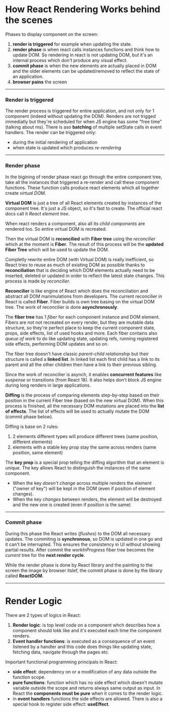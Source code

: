 # How React Rendering Works behind the scenes

Phases to display component on the screen:

1.  **render is triggered** for example when updating the state.
2.  **render phase** is when react calls instances functions and think how to update DOM. So rendering in react is not updating DOM, but it's an internal process which don't produce any visual effect.
3.  **commit phase** is when the new elements are actually placed in DOM and the older elements can be updated/removed to reflect the state of an application.
4.  **browser pains** the screen

---

### Render is triggered

The render process is triggered for entire application, and not only for 1 component (indeed without updating the DOM). Renders are not trigged immediatly but they're scheduled for when JS engine has some "free time" (talking about ms). There is aso **batching** of multiple setState calls in event handlers. The render can be triggered only:

- during the initial rendering of application
- when state is updated which produces _re-rendering_

---

### Render phase

In the bigining of render phase react go through the entire component tree, take all the instances that triggered a re-render and call these component functions. These function calls produce react elements which all together create _virtual DOM_.

**Virtual DOM** is just a tree of all React elements created by instances of the component tree. It's just a JS object, so it's fast to create. The official react docs call it _React element tree_.

When react renders a component, also all its _child components_ are rendered too. So entire virtual DOM is recreated.

Then the virtual DOM is **reconcilied** with **Fiber tree** using the _reconcilier_ which at the moment is **Fiber**. The result of this process will be the **updated Fiber Tree** which will be used to update the DOM.

Completly rewrite entire DOM (with Virtual DOM) is really inefficient, so React tries to reuse as much of existing DOM as possible thanks to **reconciliation** that is deciding which DOM elements actually need to be inserted, deleted or updated in order to reflect the latest state changes. This process is made by _reconcilier_.

**Reconcilier** is like engine of React which does the reconciliation and abstract all DOM manimulations from developers. The current reconcilier in React is called **Fiber**. Fiber builds is own tree basing on the virtual DOM tree. The work of reconcilier is done **asynchronously**.

The **fiber tree** has 1 _fiber_ for each component instance and DOM element. Fibers are not not recreated on every render, but they are mutable data structure, so they're perfect place to keep the current component state, props, side effects, list of used hooks and more. Each fiber contains also _queue of work_ to do like updating state, updating refs, running registered side effects, performing DOM updates and so on.

The fiber tree doesn't have classic _parent-child relationship_ but their structure is called a **linked list**. In linked list each first child has a link to its parent and all the other children then have a link to their previous sibling.

Since the work of reconcilier is asynch, it enables **concurrent features** like _suspense_ or transitions (from React 18). It also helps don't block JS engine during long renders in large applications.

**Diffing** is the process of comparing elements step-by-step based on their position in the current Fiber tree (based on the new virtual DOM). When this process is finished, all the necessary DOM mutations are placed into the **list of effects**. The list of effects will be used to actually mutate the DOM (commit phase below).

Diffing is base on 2 rules:

1.  2 elements different types will produce different trees (same position, different elements)
2.  elements with a stable key prop stay the same across renders (same position, same element)

The **key prop** is a special prop telling the diffing algorithm that an element is unique. The key allows React to distinguish the instances of the same component.

- When the key _doesn't change_ across multiple renders the element ("owner of key") will be kept in the DOM (even if position of element changes).
- When the key _changes_ between renders, the element will be destroyed and the new one is created (even if position is the same)

---

### Commit phase

During this phase the React writes (_flushes_) to the DOM all necessary updates. The commiting is **synchronous**, so DOM is updated in one go and it can't be interrupted. This ensures the consistency in UI without showing partial results. After commit the _workInProgress_ fiber tree becomes the _current_ tree for the **next render cycle**.

While the render phase is done by React library and the painting to the screen the image by browser itslef, the commit phase is done by the library called **ReactDOM**.

---

# Render Logic

There are 2 types of logics in React:

1. **Render logic**: is top level code on a component whch describes how a component should lokk like and it's executed each time the component renders.
2. **Event handler functions**: is executed as a consequence of an event listened by a handler and this code does things like updating state, fetching data, navigate through the pages etc.

Important functional programming principals in React:

- **side effect**: dependency on or a modification of any data outside the function scope.
- **pure functions**: function which has no side effect which doesn't mutate variable outside the scope and returns always same output as input. In React the **components must be pure** when it comes to the render logic.
- in **event handlers** functions the side effects are allowed. There is also a special hook to register side effect: **useEffect**.
